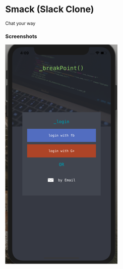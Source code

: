 # Smack (Slack Clone)
Chat your way



### Screenshots
![](https://github.com/RamitSharma991/Smack/blob/master/Screenshot%202019-04-03%20at%204.09.19%20PM.png)
